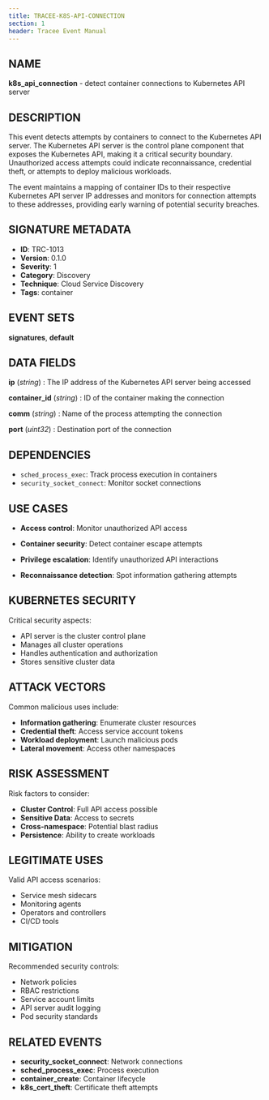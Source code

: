 ```yaml
---
title: TRACEE-K8S-API-CONNECTION
section: 1
header: Tracee Event Manual
---
```


## NAME

**k8s_api_connection** - detect container connections to Kubernetes API server

## DESCRIPTION

This event detects attempts by containers to connect to the Kubernetes API server. The Kubernetes API server is the control plane component that exposes the Kubernetes API, making it a critical security boundary. Unauthorized access attempts could indicate reconnaissance, credential theft, or attempts to deploy malicious workloads.

The event maintains a mapping of container IDs to their respective Kubernetes API server IP addresses and monitors for connection attempts to these addresses, providing early warning of potential security breaches.

## SIGNATURE METADATA

- **ID**: TRC-1013
- **Version**: 0.1.0
- **Severity**: 1
- **Category**: Discovery
- **Technique**: Cloud Service Discovery
- **Tags**: container

## EVENT SETS

**signatures**, **default**

## DATA FIELDS

**ip** (*string*)
: The IP address of the Kubernetes API server being accessed

**container_id** (*string*)
: ID of the container making the connection

**comm** (*string*)
: Name of the process attempting the connection

**port** (*uint32*)
: Destination port of the connection

## DEPENDENCIES

- `sched_process_exec`: Track process execution in containers
- `security_socket_connect`: Monitor socket connections

## USE CASES

- **Access control**: Monitor unauthorized API access

- **Container security**: Detect container escape attempts

- **Privilege escalation**: Identify unauthorized API interactions

- **Reconnaissance detection**: Spot information gathering attempts

## KUBERNETES SECURITY

Critical security aspects:

- API server is the cluster control plane
- Manages all cluster operations
- Handles authentication and authorization
- Stores sensitive cluster data

## ATTACK VECTORS

Common malicious uses include:

- **Information gathering**: Enumerate cluster resources
- **Credential theft**: Access service account tokens
- **Workload deployment**: Launch malicious pods
- **Lateral movement**: Access other namespaces

## RISK ASSESSMENT

Risk factors to consider:

- **Cluster Control**: Full API access possible
- **Sensitive Data**: Access to secrets
- **Cross-namespace**: Potential blast radius
- **Persistence**: Ability to create workloads

## LEGITIMATE USES

Valid API access scenarios:

- Service mesh sidecars
- Monitoring agents
- Operators and controllers
- CI/CD tools

## MITIGATION

Recommended security controls:

- Network policies
- RBAC restrictions
- Service account limits
- API server audit logging
- Pod security standards

## RELATED EVENTS

- **security_socket_connect**: Network connections
- **sched_process_exec**: Process execution
- **container_create**: Container lifecycle
- **k8s_cert_theft**: Certificate theft attempts
